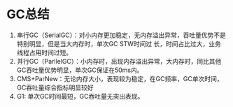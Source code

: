 # GC总结

1. 串行GC（SerialGC）：对小内存更加稳定，无内存溢出异常，吞吐量优势不是特别明显，但是当大内存时，单次GC STW时间过 长，时间占比过大，业务线程占用时间过短。
2. 并行GC（ParllelGC）：小内存时，出现内存溢出异常，大内存时，同比其他GC吞吐量优势明显，单次GC保证在50ms内。
3. CMS+ParNew：无论内存大小，表现较为稳定，在GC频率，GC单次时间，GC吞吐量综合指标明显较好
4. G1: 单次GC时间最短，GC吞吐量无突出表现。